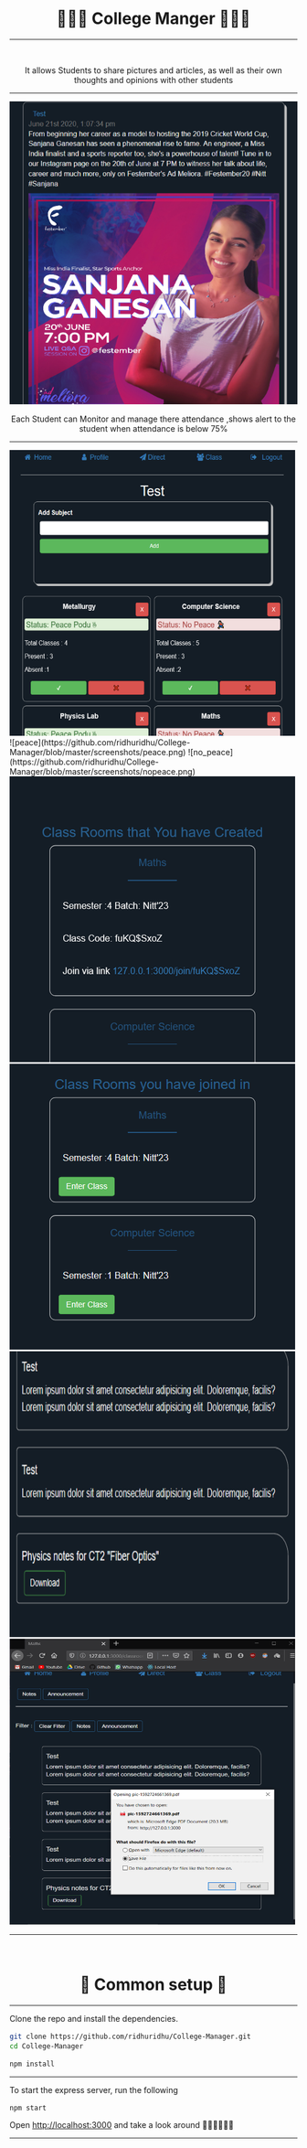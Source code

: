 
<h1 align="center">👩🏻‍🎓 College Manger 👨🏻‍🎓 </h1>
<hr>
<br>
<p align="center"> It allows Students to share pictures and articles, as well as their own thoughts and opinions with other students   </p>
<hr>
<img  src="https://github.com/ridhuridhu/College-Manager/blob/master/screenshots/fest.png" >
<br>
<p align="center">Each Student can Monitor and manage there attendance ,shows alert to the student when attendance is below 75% </p>
<hr>
<img width="500px"  height="500px" src="https://github.com/ridhuridhu/College-Manager/blob/master/screenshots/profile.png" >
![peace](https://github.com/ridhuridhu/College-Manager/blob/master/screenshots/peace.png) ![no_peace](https://github.com/ridhuridhu/College-Manager/blob/master/screenshots/nopeace.png)
<br>
<img width="500px"  height="500px" src="https://github.com/ridhuridhu/College-Manager/blob/master/screenshots/createClass.png"/>
<br>
<img width="500px" height="500px" src="https://github.com/ridhuridhu/College-Manager/blob/master/screenshots/enterClass.png"/>
<br>
<img width="500px"  height="500px" src="https://github.com/ridhuridhu/College-Manager/blob/master/screenshots/classlog.png"/>
<br>
<img width="500px" height="500px" src="https://github.com/ridhuridhu/College-Manager/blob/master/screenshots/downloadnotes.png"/>
<br>



<hr>
<br>
<h1 align="center">🔨 Common setup 🔨 </h1>
<hr>
<p>Clone the repo and install the dependencies.</p>

```bash
git clone https://github.com/ridhuridhu/College-Manager.git
cd College-Manager
```

```bash
npm install
```
<hr>
<p>
To start the express server, run the following
</p>

```bash
npm start 
```


Open [http://localhost:3000](http://localhost:3000) and take a look around 🚶🏻‍♀️🏃🏻‍♀️

<hr>
<br>

